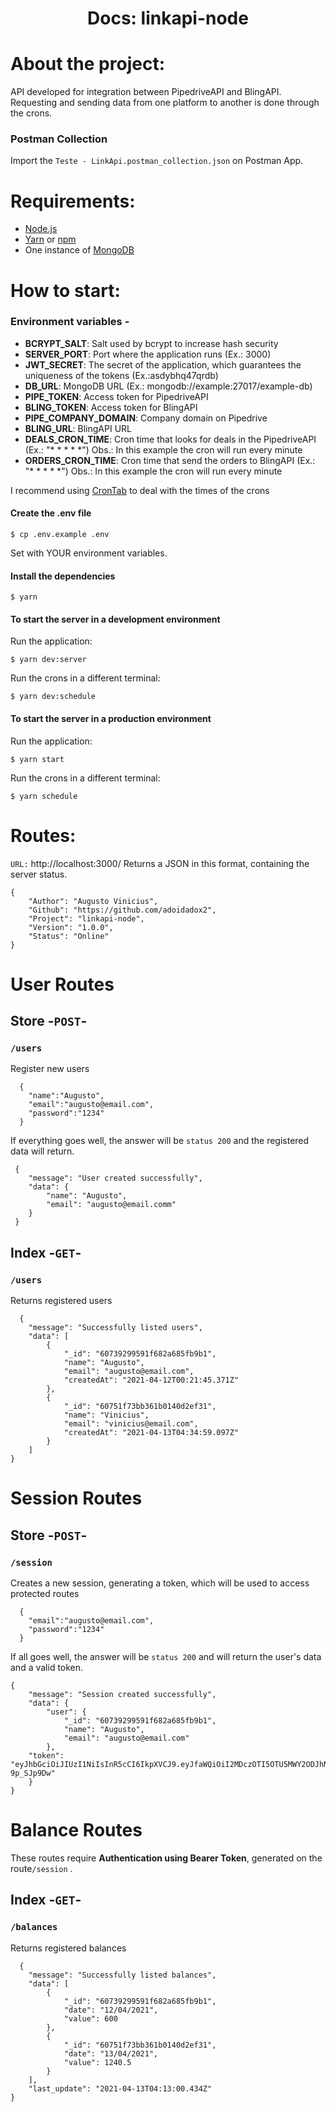 <h1 align="center">
  Docs: linkapi-node
</h1>

# About the project:

API developed for integration between PipedriveAPI and BlingAPI.
Requesting and sending data from one platform to another is done through the crons.

### Postman Collection

Import the `Teste - LinkApi.postman_collection.json` on Postman App.

# Requirements:

- [Node.js](https://nodejs.org/en/)
- [Yarn](https://classic.yarnpkg.com/) or [npm](https://www.npmjs.com/)
- One instance of [MongoDB](https://www.mongodb.com/)


# How to start:

### Environment variables -
- **BCRYPT_SALT**: Salt used by bcrypt to increase hash security
- **SERVER_PORT**: Port where the application runs (Ex.: 3000)
-  **JWT_SECRET**: The secret of the application, which guarantees the uniqueness of the tokens (Ex.:asdybhq47qrdb)
-  **DB_URL**: MongoDB URL (Ex.: mongodb://example:27017/example-db)
- **PIPE_TOKEN**: Access token for PipedriveAPI
- **BLING_TOKEN**: Access token for BlingAPI
- **PIPE_COMPANY_DOMAIN**: Company domain on Pipedrive
- **BLING_URL**: BlingAPI URL
- **DEALS_CRON_TIME**: Cron time that looks for deals in the PipedriveAPI (Ex.: "* * * * *") Obs.: In this example the cron will run every minute
- **ORDERS_CRON_TIME**: Cron time that send the orders to BlingAPI (Ex.: "* * * * *") Obs.: In this example the cron will run every minute

I recommend using [CronTab](https://crontab.guru/) to deal with the times of the crons

#### Create the .env file


    $ cp .env.example .env

Set with YOUR environment variables.
#### Install the dependencies


    $ yarn

#### To start the server in a **development** environment

Run the application:

    $ yarn dev:server

Run the crons in a different terminal:

    $ yarn dev:schedule


#### To start the server in a **production** environment

Run the application:

    $ yarn start

Run the crons in a different terminal:

    $ yarn schedule

# Routes:

`URL:` http://localhost:3000/
Returns a JSON in this format, containing the server status.

    {
		"Author": "Augusto Vinicius",
		"Github": "https://github.com/adoidadox2",
		"Project": "linkapi-node",
		"Version": "1.0.0",
		"Status": "Online"
	}

# User Routes

## Store -`POST`-

### `/users`
Register new users


	  {
		"name":"Augusto",
		"email":"augusto@email.com",
		"password":"1234"
	  }
If everything goes well, the answer will be `status 200` and the registered data will return.

	 {
		"message": "User created successfully",
		"data": {
			"name": "Augusto",
			"email": "augusto@email.comm"
		}
	 }

## Index -`GET`-

### `/users`
Returns registered users


	  {
		"message": "Successfully listed users",
		"data": [
			{
				"_id": "60739299591f682a685fb9b1",
				"name": "Augusto",
				"email": "augusto@email.com",
				"createdAt": "2021-04-12T00:21:45.371Z"
			},
			{
				"_id": "60751f73bb361b0140d2ef31",
				"name": "Vinicius",
				"email": "vinicius@email.com",
				"createdAt": "2021-04-13T04:34:59.097Z"
			}
		]
	}

# Session Routes

## Store -`POST`-

### `/session`
Creates a new session, generating a token, which will be used to access protected routes


	  {
		"email":"augusto@email.com",
		"password":"1234"
	  }
If all goes well, the answer will be `status 200` and will return the user's data and a valid token.

	{
		"message": "Session created successfully",
		"data": {
			"user": {
				"_id": "60739299591f682a685fb9b1",
				"name": "Augusto",
				"email": "augusto@email.com"
			},
		"token": "eyJhbGciOiJIUzI1NiIsInR5cCI6IkpXVCJ9.eyJfaWQiOiI2MDczOTI5OTU5MWY2ODJhNjg1ZmI5YjEiLCJlbWFpbCI6ImF1Z3VzdG9AZW1haWwuY29tIiwiaWF0IjoxNjE4MjgwNTk4fQ.VriX_-6ucf7xcaBLw9WatqtxO6MnmJS2g-9p_SJp9Dw"
		}
	}

# Balance Routes

These routes require **Authentication using Bearer Token**, generated on the route`/session` .


## Index -`GET`-

### `/balances`
Returns registered balances


	  {
		"message": "Successfully listed balances",
		"data": [
			{
				"_id": "60739299591f682a685fb9b1",
				"date": "12/04/2021",
				"value": 600
			},
			{
				"_id": "60751f73bb361b0140d2ef31",
				"date": "13/04/2021",
				"value": 1240.5
			}
		],
		"last_update": "2021-04-13T04:13:00.434Z"
	}

